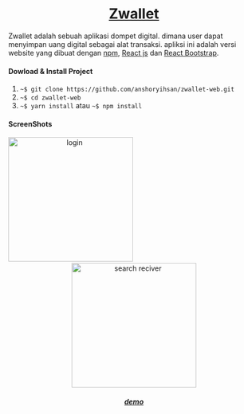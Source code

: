 <h1 align="center"><a href="#">Zwallet</a></h1>

Zwallet adalah sebuah aplikasi dompet digital. dimana user dapat menyimpan uang digital sebagai alat transaksi. apliksi ini adalah versi website yang dibuat dengan [npm](https://www.example.com/my%20great%20page), [React js](https://www.example.com/my%20great%20page) dan [React Bootstrap](https://www.example.com/my%20great%20page).

#### Dowload & Install Project

1. `~$ git clone https://github.com/anshoryihsan/zwallet-web.git`
2. `~$ cd zwallet-web`
3. `~$ yarn install` atau `~$ npm install`

#### ScreenShots

<div align="center">
	<img width="250" src"/public/assets/img/zwallet/zwallet-web-login.png" alt="login"/>
    <img width="250" src"https://github.com/anshoryihsan/zwallet-web/blob/master/public/assets/img/zwallet/zwallet-web-dashboard.png"/>
    <img width="250" src"public/assets/img/zwallet/zwallet-web-search-reciver.png" alt="search reciver"/>
</div>

<h5 align="center"><a href="#">demo</a></h5>
